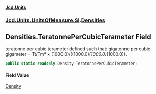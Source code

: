 #### [Jcd.Units](index.md 'index')
### [Jcd.Units.UnitsOfMeasure.SI](Jcd.Units.UnitsOfMeasure.SI.md 'Jcd.Units.UnitsOfMeasure.SI').[Densities](Densities.md 'Jcd.Units.UnitsOfMeasure.SI.Densities')

## Densities.TeratonnePerCubicTerameter Field

teratonne per cubic terameter defined such that: gigatonne per cubic gigameter = Tt/Tm³ ×
(1000.0)/((1000.0)*(1000.0)*(1000.0)).

```csharp
public static readonly Density TeratonnePerCubicTerameter;
```

#### Field Value
[Density](Density.md 'Jcd.Units.UnitTypes.Density')